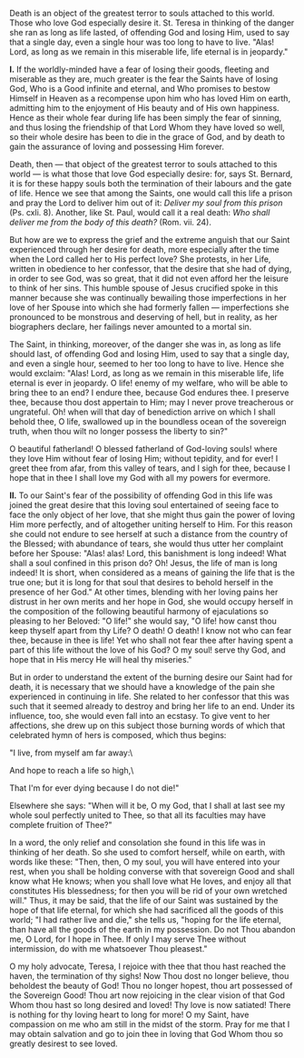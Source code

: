 
Death is an object of the greatest terror to souls attached to this world. Those who love God especially desire it. St. Teresa in thinking of the danger she ran as long as life lasted, of offending God and losing Him, used to say that a single day, even a single hour was too long to have to live. \"Alas! Lord, as long as we remain in this miserable life, life eternal is in jeopardy.\"

**I\.** If the worldly-minded have a fear of losing their goods, fleeting and miserable as they are, much greater is the fear the Saints have of losing God, Who is a Good infinite and eternal, and Who promises to bestow Himself in Heaven as a recompense upon him who has loved Him on earth, admitting him to the enjoyment of His beauty and of His own happiness. Hence as their whole fear during life has been simply the fear of sinning, and thus losing the friendship of that Lord Whom they have loved so well, so their whole desire has been to die in the grace of God, and by death to gain the assurance of loving and possessing Him forever.

Death, then — that object of the greatest terror to souls attached to this world — is what those that love God especially desire: for, says St. Bernard, it is for these happy souls both the termination of their labours and the gate of life. Hence we see that among the Saints, one would call this life a prison and pray the Lord to deliver him out of it: *Deliver my soul from this prison* (Ps. cxli. 8). Another, like St. Paul, would call it a real death: *Who shall deliver me from the body of this death?* (Rom. vii. 24).

But how are we to express the grief and the extreme anguish that our Saint experienced through her desire for death, more especially after the time when the Lord called her to His perfect love? She protests, in her Life, written in obedience to her confessor, that the desire that she had of dying, in order to see God, was so great, that it did not even afford her the leisure to think of her sins. This humble spouse of Jesus crucified spoke in this manner because she was continually bewailing those imperfections in her love of her Spouse into which she had formerly fallen — imperfections she pronounced to be monstrous and deserving of hell, but in reality, as her biographers declare, her failings never amounted to a mortal sin.

The Saint, in thinking, moreover, of the danger she was in, as long as life should last, of offending God and losing Him, used to say that a single day, and even a single hour, seemed to her too long to have to live. Hence she would exclaim: \"Alas! Lord, as long as we remain in this miserable life, life eternal is ever in jeopardy. O life! enemy of my welfare, who will be able to bring thee to an end? I endure thee, because God endures thee. I preserve thee, because thou dost appertain to Him; may I never prove treacherous or ungrateful. Oh! when will that day of benediction arrive on which I shall behold thee, O life, swallowed up in the boundless ocean of the sovereign truth, when thou wilt no longer possess the liberty to sin?\"

O beautiful fatherland! O blessed fatherland of God-loving souls! where they love Him without fear of losing Him; without tepidity, and for ever! I greet thee from afar, from this valley of tears, and I sigh for thee, because I hope that in thee I shall love my God with all my powers for evermore.

**II\.** To our Saint\'s fear of the possibility of offending God in this life was joined the great desire that this loving soul entertained of seeing face to face the only object of her love, that she might thus gain the power of loving Him more perfectly, and of altogether uniting herself to Him. For this reason she could not endure to see herself at such a distance from the country of the Blessed; with abundance of tears, she would thus utter her complaint before her Spouse: \"Alas! alas! Lord, this banishment is long indeed! What shall a soul confined in this prison do? Oh! Jesus, the life of man is long indeed! It is short, when considered as a means of gaining the life that is the true one; but it is long for that soul that desires to behold herself in the presence of her God.\" At other times, blending with her loving pains her distrust in her own merits and her hope in God, she would occupy herself in the composition of the following beautiful harmony of ejaculations so pleasing to her Beloved: \"O life!\" she would say, \"O life! how canst thou keep thyself apart from thy Life? O death! O death! I know not who can fear thee, because in thee is life! Yet who shall not fear thee after having spent a part of this life without the love of his God? O my soul! serve thy God, and hope that in His mercy He will heal thy miseries.\"

But in order to understand the extent of the burning desire our Saint had for death, it is necessary that we should have a knowledge of the pain she experienced in continuing in life. She related to her confessor that this was such that it seemed already to destroy and bring her life to an end. Under its influence, too, she would even fall into an ecstasy. To give vent to her affections, she drew up on this subject those burning words of which that celebrated hymn of hers is composed, which thus begins:

\"I live, from myself am far away:\

And hope to reach a life so high,\

That I\'m for ever dying because I do not die!\"

Elsewhere she says: \"When will it be, O my God, that I shall at last see my whole soul perfectly united to Thee, so that all its faculties may have complete fruition of Thee?\"

In a word, the only relief and consolation she found in this life was in thinking of her death. So she used to comfort herself, while on earth, with words like these: \"Then, then, O my soul, you will have entered into your rest, when you shall be holding converse with that sovereign Good and shall know what He knows; when you shall love what He loves, and enjoy all that constitutes His blessedness; for then you will be rid of your own wretched will.\" Thus, it may be said, that the life of our Saint was sustained by the hope of that life eternal, for which she had sacrificed all the goods of this world; \"I had rather live and die,\" she tells us, \"hoping for the life eternal, than have all the goods of the earth in my possession. Do not Thou abandon me, O Lord, for I hope in Thee. If only I may serve Thee without intermission, do with me whatsoever Thou pleasest.\"

O my holy advocate, Teresa, I rejoice with thee that thou hast reached the haven, the termination of thy sighs! Now Thou dost no longer believe, thou beholdest the beauty of God! Thou no longer hopest, thou art possessed of the Sovereign Good! Thou art now rejoicing in the clear vision of that God Whom thou hast so long desired and loved! Thy love is now satiated! There is nothing for thy loving heart to long for more! O my Saint, have compassion on me who am still in the midst of the storm. Pray for me that I may obtain salvation and go to join thee in loving that God Whom thou so greatly desirest to see loved.

